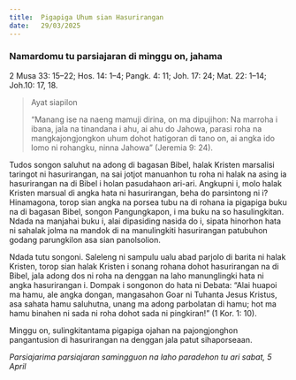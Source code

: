 ```yaml
---
title:  Pigapiga Uhum sian Hasurirangan
date:   29/03/2025
---
```


### Namardomu tu parsiajaran di minggu on, jahama

2 Musa 33: 15–22; Hos. 14: 1–4; Pangk. 4: 11; Joh. 17: 24; Mat. 22: 1–14; Joh.10: 17, 18.

> <p>Ayat siapilon</p>
> “Manang ise na naeng mamuji dirina, on ma dipujihon: Na marroha i ibana, jala na tinandana i ahu, ai ahu do Jahowa, parasi roha na mangkajongjongkon uhum dohot hatigoran di tano on, ai angka ido lomo ni rohangku, ninna Jahowa” (Jeremia 9: 24).

Tudos songon saluhut na adong di bagasan Bibel, halak Kristen marsalisi taringot ni hasurirangan, na sai jotjot manuanhon tu roha ni halak na asing ia hasurirangan na di Bibel i holan pasudahaon ari-ari. Angkupni i, molo halak Kristen marsual di angka hata ni hasurirangan, beha do parsintong ni i? Hinamagona, torop sian angka na porsea tubu na di rohana ia pigapiga buku na di bagasan Bibel, songon Pangungkapon, i ma buku na so hasulingkitan. Ndada na manjahai buku i, alai dipasiding nasida do i, sipata hinorhon hata ni sahalak jolma na mandok di na manulingkiti hasurirangan patubuhon godang parungkilon asa sian panolsolion.

Ndada tutu songoni. Saleleng ni sampulu ualu abad parjolo di barita ni halak Kristen, torop sian halak Kristen i sonang rohana dohot hasurirangan na di Bibel, jala adong dos ni roha na denggan na laho manunglingki hata ni angka hasurirangan i. Dompak i songonon do hata ni Debata: “Alai huapoi ma hamu, ale angka dongan, mangasahon Goar ni Tuhanta Jesus Kristus, asa sahata hamu saluhutna, unang ma adong parbolatan di hamu; hot ma hamu binahen ni sada ni roha dohot sada ni pingkiran!” (1 Kor. 1: 10).

Minggu on, sulingkitantama pigapiga ojahan na pajongjonghon pangantusion di hasurirangan na denggan jala patut sihaporseaan.

_Parsiajarima parsiajaran samingguon na laho paradehon tu ari sabat, 5 April_